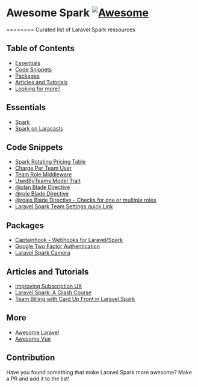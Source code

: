 # Awesome Spark [![Awesome](https://cdn.rawgit.com/sindresorhus/awesome/d7305f38d29fed78fa85652e3a63e154dd8e8829/media/badge.svg)](https://github.com/sindresorhus/awesome)
========
Curated list of Laravel Spark ressources

## Table of Contents

- [Essentials](#essentials)
- [Code Snippets](#code-snippets)
- [Packages](#packages)
- [Articles and Tutorials](#articles-and-tutorials)
- [Looking for more?](#more)

## Essentials
* [Spark](http://spark.laravel.com)
* [Spark on Laracasts](https://laracasts.com/series/laravel-spark)

## Code Snippets
* [Spark Rotating Pricing Table](https://gist.github.com/dillinghamio/e86204633e607f04517383a8884bfca6)
* [Charge Per Team User](https://gist.github.com/dillinghamio/7f3b776e0ff1007cc877d63d6aaee10d)
* [Team Role Middleware](https://gist.github.com/dillinghamio/7d6039ef8a86d3fdfa2ce747d4d919ea)
* [UsedByTeams Model Trait](https://gist.github.com/dillinghamio/a110c1b3bad8055f4327838bc4b11cd3)
* [@plan Blade Directive](https://gist.github.com/dillinghamio/9b79dfab580d0f46971782ef9204e507)
* [@role Blade Directive](https://gist.github.com/dillinghamio/080313d699b56ebf44e1fa3b59ea6f9b)
* [@roles Blade Directive - Checks for one or multiple roles](https://gist.github.com/jpmurray/ea12b3527756d710df9d4ca996a4ae47)
* [Laravel Spark Team Settings quick Link](https://gist.github.com/Max-Hutschenreiter/07b7413c4f65544bcc2de2a545ce7ab0)

## Packages
* [Captainhook - Webhooks for Laravel/Spark](https://github.com/mpociot/captainhook)
* [Google Two Factor Authentication](https://github.com/cretueusebiu/laravel-spark-google2fa)
* [Laravel Spark Camera](https://github.com/cretueusebiu/laravel-spark-camera)

## Articles and Tutorials
* [Improving Subscription UX](https://blog.iamoctopus.co/2016/05/22/improving-sparks-subscription-ux/)
* [Laravel Spark: A Crash Course](https://laratips.io/blog/laravel-spark-crash-course)
* [Team Billing with Card Up Front in Laravel Spark](https://laratips.io/blog/team-billing-up-front-with-spark)

## More
* [Awesome Laravel](https://github.com/chiraggude/awesome-laravel)
* [Awesome Vue](https://github.com/vuejs/awesome-vue)

## Contribution
Have you found something that make Laravel Spark more awesome? Make a PR and add it to the list!
